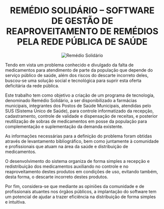<h1 align="center"><b>REMÉDIO SOLIDÁRIO – SOFTWARE DE GESTÃO DE REAPROVEITAMENTO DE REMÉDIOS PELA REDE PÚBLICA DE SAÚDE</b></h1>

<p align="center">
  <img src="https://github.com/KarenBoscolo/PIRemediosGeral/assets/149967716/89a5dc51-ac92-4dc1-a3c0-be602f63570d" alt="Remédio Solidário">
</p>

Tendo em vista um problema conhecido e divulgado da falta de medicamentos para atendimento de parte da população que depende do serviço público de saúde, além dos riscos do descarte incorreto deles, buscou-se uma solução social e tecnológica para suprir esta oferta deficitária da rede pública.

Este trabalho tem como objetivo a criação de um programa de tecnologia, denominado Remédio Solidário, a ser disponibilizado a farmácias municipais, integrantes dos Postos de Saúde Municipais, atendidas pelo SUS (Sistema Único de Saúde), para controle informatizado da recepção, cadastramento, controle de validade e dispensação de receitas, e posterior reutilização de sobras de medicamentos em posse da população para complementação e suplementação da demanda existente.

As informações necessárias para a definição do problema foram obtidas através de levantamento bibliográfico, bem como juntamente à comunidade e profissionais que atuam na área da saúde e distribuição de medicamentos.

O desenvolvimento do sistema organiza de forma simples a recepção e redistribuição dos medicamentos auxiliando no controle e no reaproveitamento destes produtos em condições de uso, evitando também, desta forma, o descarte incorreto destes produtos.

Por fim, considera-se que mediante as opiniões da comunidade e de profissionais atuantes nos órgãos públicos, a implantação do software tem um potencial de ajudar a trazer eficiência na distribuição de forma simples e intuitiva.



